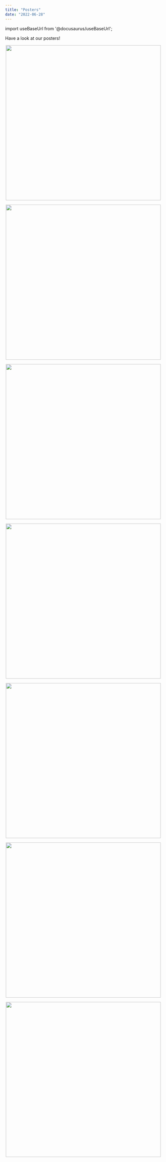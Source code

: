```yaml
---
title: "Posters"
date: "2022-06-28"
---
```


import useBaseUrl from '@docusaurus/useBaseUrl';

Have a look at our posters!

<p align="center"><img  width="500" src={useBaseUrl('/img/posters/aistat19.jpg')}/></p>

<p align="center"><img  width="500" src={useBaseUrl('/img/posters/2019_05_icassp_landscape.jpg')}/></p>

<p align="center"><img  width="500" src={useBaseUrl('/img/posters/PG_Poster.png')}/></p>

<p align="center"><img  width="500" src={useBaseUrl('/img/posters/2018_05_MildnerLecture_Rossi.001.png')}/></p>

<p align="center"><img  width="500" src={useBaseUrl('/img/posters/Mildner-Poster-01.png')}/></p>

<p align="center"><img  width="500" src={useBaseUrl('/img/posters/my-poster-2022.png')}/></p>

<p align="center"><img  width="500" src={useBaseUrl('/img/posters/UCL-EEE-Aya-poster-edited-final-version-pic.png')}/></p>
